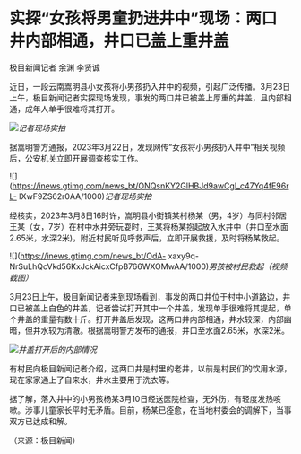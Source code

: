 # 实探“女孩将男童扔进井中”现场：两口井内部相通，井口已盖上重井盖

极目新闻记者 余渊 李贤诚

近日，一段云南嵩明县小女孩将小男孩扔入井中的视频，引起广泛传播。3月23日上午，极目新闻记者实探现场发现，事发的两口井已被盖上厚重的井盖，且内部相通，成年人单手很难将其打开。

![](https://inews.gtimg.com/news_bt/OQSgjZmssv9GyNqgxW3HjMxgUJKpACYvR3LkpVL9HRSocAA/1000)_记者现场实拍_

据嵩明警方通报，2023年3月22日，发现网传“女孩将小男孩扔入井中”相关视频后，公安机关立即开展调查核实工作。

![](https://inews.gtimg.com/news_bt/ONQsnKY2GlHBJd9awCgl_c47Yq4fE96rL-
IXwF9ZS62r0AA/1000)_记者现场实拍_

经核实，2023年3月8日16时许，嵩明县小街镇某村杨某（男，4岁）与同村邻居王某（女，7岁）在村中水井旁玩耍时，王某将杨某抱起放入水井中（井口至水面2.65米，水深2米)，附近村民听见呼救声后，立即开展救援，及时将杨某救起。

![](https://inews.gtimg.com/news_bt/OdA-
xaxy9q-NrSuLhQcVkd56KxJckAicxCfpB766WXOMwAA/1000)_男孩被村民救起（视频截图）_

3月23日上午，极目新闻记者来到现场看到，事发的两口井位于村中小道路边，井口已被盖上白色的井盖，记者尝试打开其中一个井盖，发现单手很难将其提起，单个井盖的重量有数十斤。打开井盖后发现，这两口井内部相通，井水较深，内部幽暗，但井水较为清澈。根据嵩明警方发布的通报，井口至水面2.65米，水深2米。

![](https://inews.gtimg.com/news_bt/OnveMs8M3YgUd1M13PxXvDXOMJsbJECBBQQF_ghZNVcjIAA/1000)_井盖打开后的内部情况_

有村民向极目新闻记者介绍，这两口井是村里的老井，以前是村民们的饮用水源，现在家家通上了自来水，井水主要用于洗衣等。

据了解，落入井中的小男孩杨某3月10日经送医院检查，无外伤，有轻度发热咳嗽。涉事儿童家长平时无矛盾。目前，杨某已痊愈，在当地村委会的调解下，当事双方已达成和解。

（来源：极目新闻）

